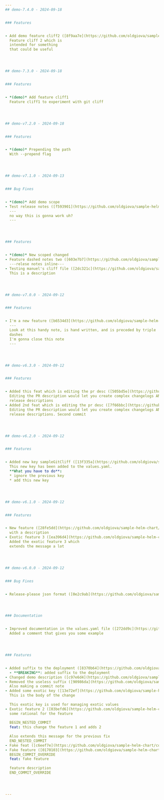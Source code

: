 ```yaml
---
## demo-7.4.0 - 2024-09-18


### Features


- Add demo feature cliff2 ([8f9aa7e](https://github.com/oldgiova/sample-helm-chart/commit/8f9aa7ecbcfc4094da997bb8497825807a9667d6))  by @oldgiova
  Feature cliff 2 which is
  intended for something
  that could be useful




## demo-7.3.0 - 2024-09-18


### Features


- *(demo)* Add feature cliff1
  Feature cliff1 to experiment with git cliff




## demo-v7.2.0 - 2024-09-18


### Features


- *(demo)* Prepending the path
  With --prepend flag




## demo-v7.1.0 - 2024-09-13


### Bug Fixes


- *(demo)* Add demo scope
- Test release notes ([f593901](https://github.com/oldgiova/sample-helm-chart/commit/f593901608aad40086f582b458de175c69a0bc1b))  by @oldgiova
  ---
  no way this is gonna work uh?
  ---




### Features


- *(demo)* New scoped changed
- Feature dashed notes two ([603e7b7](https://github.com/oldgiova/sample-helm-chart/commit/603e7b71b1600d9e8b40697ae6008ca44a012e31))  by @oldgiova
  ---relese notes inline---
- Testing manuel's cliff file ([2dc321c](https://github.com/oldgiova/sample-helm-chart/commit/2dc321c26be50d570c0caa71cadf21e9edf89c2b))  by @oldgiova
  This is a description




## demo-v7.0.0 - 2024-09-12


### Features


- I'm a new feature ([b6534d3](https://github.com/oldgiova/sample-helm-chart/commit/b6534d3c4ae62602ff3fdb6bb07cbcc917926ae2))  by @oldgiova
  ---
  Look at this handy note, is hand written, and is preceded by triple
  dashes
  I'm gonna close this note
  ---




## demo-v6.3.0 - 2024-09-12


### Features


- Added this feat which is editing the pr desc ([505bd5e](https://github.com/oldgiova/sample-helm-chart/commit/505bd5eea59d738a5e5fc6dd8a8ad042f33346e6))  by @oldgiova
  Editing the PR description would let you create complex changelogs AND
  release descriptions
- Added 2nd feat which is editing the pr desc ([7f66bbc](https://github.com/oldgiova/sample-helm-chart/commit/7f66bbc83105e44dd3d97d81fe137adde6600c7c))  by @oldgiova
  Editing the PR description would let you create complex changelogs AND
  release descriptions. Second commit




## demo-v6.2.0 - 2024-09-12


### Features


- Added new key sampleGitCliff ([13f335a](https://github.com/oldgiova/sample-helm-chart/commit/13f335ad5d0d71848e086f33c6c0a2cbe13db359))  by @oldgiova
  This new key has been added to the values.yaml.
  **What you have to do**:
  * ignore the previous key
  * add this new key




## demo-v6.1.0 - 2024-09-12


### Features


- New feature ([28fe5dd](https://github.com/oldgiova/sample-helm-chart/commit/28fe5ddc1e22180023b2d357b99b7bb1ee7e9cde))  by @oldgiova
  with a description
- Exotic feature 3 ([ea396d4](https://github.com/oldgiova/sample-helm-chart/commit/ea396d4b1b6c55e7037cd6a4048240b7067e0355))  by @oldgiova
  Added the exotic feature 3 which
  extends the message a lot




## demo-v6.0.0 - 2024-09-12


### Bug Fixes


- Release-please json format ([0e2c9ab](https://github.com/oldgiova/sample-helm-chart/commit/0e2c9ab230ccba44684d258b407ea2254022da05))  by @oldgiova




### Documentation


- Improved documentation in the values.yaml file ([272dd9c](https://github.com/oldgiova/sample-helm-chart/commit/272dd9c273b49a16d9bc1a5c4caca8852016314f))  by @oldgiova
  Added a comment that gives you some example




### Features


- Added suffix to the deployment ([8370b64](https://github.com/oldgiova/sample-helm-chart/commit/8370b6421d13ced9056decee0aecd1f4e8b5b374))  by @oldgiova
  - **BREAKING**: added suffix to the deployment
- Changed demo description ([c97e6d4](https://github.com/oldgiova/sample-helm-chart/commit/c97e6d4e8d5172951f835b186139375626874a6e))  by @oldgiova
- Removed the useless suffix ([90986da](https://github.com/oldgiova/sample-helm-chart/commit/90986da694d0be7a6cde6201a54de252abb4f9c6))  by @oldgiova
  Also making a commit note
- Added some exotic key ([13e72ef](https://github.com/oldgiova/sample-helm-chart/commit/13e72ef4915aa492058598ddf9a40c019a85401a))  by @oldgiova
  This is the body of the change
  
  This exotic key is used for managing exotic values
- Exotic feature 2 ([03befd6](https://github.com/oldgiova/sample-helm-chart/commit/03befd614b35023a51818c810171b2ba6aea8637))  by @oldgiova
  some rational for the feature
  
  BEGIN_NESTED_COMMIT
  feat: this change the feature 1 and adds 2
  
  Also extends this message for the previous fix
  END_NESTED_COMMIT
- Fake feat ([c6eef7e](https://github.com/oldgiova/sample-helm-chart/commit/c6eef7e1d19eae5a26027ebd083ad73ea04402a2))  by @oldgiova
- Fake feature ([0170103](https://github.com/oldgiova/sample-helm-chart/commit/01701036d93c8179a64fb7727f064c21419a3ef6))  by @oldgiova
  BEGIN_COMMIT_OVERRIDE
  feat: fake feature
  
  feature description
  END_COMMIT_OVERRIDE




---
```

